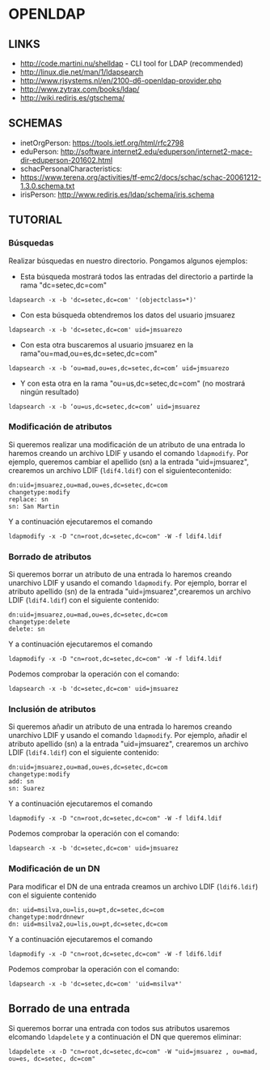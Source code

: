 OPENLDAP
========

LINKS
-----

 * http://code.martini.nu/shelldap - CLI tool for LDAP (recommended)
 * http://linux.die.net/man/1/ldapsearch
 * http://www.rjsystems.nl/en/2100-d6-openldap-provider.php
 * http://www.zytrax.com/books/ldap/
 * http://wiki.rediris.es/gtschema/

SCHEMAS
-------

 * inetOrgPerson: https://tools.ietf.org/html/rfc2798
 * eduPerson: http://software.internet2.edu/eduperson/internet2-mace-dir-eduperson-201602.html
 * schacPersonalCharacteristics:
 * https://www.terena.org/activities/tf-emc2/docs/schac/schac-20061212-1.3.0.schema.txt
 * irisPerson: http://www.rediris.es/ldap/schema/iris.schema

TUTORIAL
--------

### Búsquedas


Realizar búsquedas en nuestro directorio. Pongamos algunos ejemplos:

 - Esta búsqueda mostrará todos las entradas del directorio a partirde la rama "dc=setec,dc=com"

```
ldapsearch -x -b 'dc=setec,dc=com' '(objectclass=*)'
```

 - Con esta búsqueda obtendremos los datos del usuario jmsuarez

```
ldapsearch -x -b 'dc=setec,dc=com' uid=jmsuarezo
```

 - Con esta otra buscaremos al usuario jmsuarez en la rama"ou=mad,ou=es,dc=setec,dc=com"

```
ldapsearch -x -b ‘ou=mad,ou=es,dc=setec,dc=com’ uid=jmsuarezo
```

 - Y con esta otra en la rama "ou=us,dc=setec,dc=com" (no mostrará ningún resultado)

```
ldapsearch -x -b ‘ou=us,dc=setec,dc=com’ uid=jmsuarez
```

### Modificación de atributos

Si queremos realizar una modificación de un atributo de una entrada lo haremos creando un archivo LDIF y usando el comando `ldapmodify`. Por ejemplo, queremos cambiar el apellido (sn) a la entrada "uid=jmsuarez", crearemos un archivo LDIF (`ldif4.ldif`) con el siguientecontenido:

```
dn:uid=jmsuarez,ou=mad,ou=es,dc=setec,dc=com
changetype:modify
replace: sn
sn: San Martin
```

Y a continuación ejecutaremos el comando

```
ldapmodify -x -D "cn=root,dc=setec,dc=com" -W -f ldif4.ldif
```

### Borrado de atributos

Si queremos borrar un atributo de una entrada lo haremos creando unarchivo LDIF y usando el comando `ldapmodify`. Por ejemplo, borrar el atributo apellido (sn) de la entrada "uid=jmsuarez",crearemos un archivo LDIF (`ldif4.ldif`) con el siguiente contenido:

```
dn:uid=jmsuarez,ou=mad,ou=es,dc=setec,dc=com
changetype:delete
delete: sn
```

Y a continuación ejecutaremos el comando

```
ldapmodify -x -D "cn=root,dc=setec,dc=com" -W -f ldif4.ldif
```

Podemos comprobar la operación con el comando:

```
ldapsearch -x -b 'dc=setec,dc=com' uid=jmsuarez
```

###  Inclusión de atributos


Si queremos añadir un atributo de una entrada lo haremos creando unarchivo LDIF y usando el comando `ldapmodify`. Por ejemplo, añadir el atributo apellido (sn) a la entrada "uid=jmsuarez", crearemos un archivo LDIF (`ldif4.ldif`) con el siguiente contenido:

```
dn:uid=jmsuarez,ou=mad,ou=es,dc=setec,dc=com
changetype:modify
add: sn
sn: Suarez
```

Y a continuación ejecutaremos el comando

```
ldapmodify -x -D "cn=root,dc=setec,dc=com" -W -f ldif4.ldif
```

Podemos comprobar la operación con el comando:

```
ldapsearch -x -b 'dc=setec,dc=com' uid=jmsuarez
```

###  Modificación de un DN

 Para modificar el DN de una entrada creamos un archivo LDIF (`ldif6.ldif`) con el siguiente contenido

```
dn: uid=msilva,ou=lis,ou=pt,dc=setec,dc=com
changetype:modrdnnewr
dn: uid=msilva2,ou=lis,ou=pt,dc=setec,dc=com
```

Y a continuación ejecutaremos el comando

```
ldapmodify -x -D "cn=root,dc=setec,dc=com" -W -f ldif6.ldif
```

Podemos comprobar la operación con el comando:

```
ldapsearch -x -b 'dc=setec,dc=com' 'uid=msilva*'
```

Borrado de una entrada
---------------------------------------

Si queremos borrar una entrada con todos sus atributos usaremos elcomando `ldapdelete` y a continuación el DN que queremos eliminar:

```
ldapdelete -x -D "cn=root,dc=setec,dc=com" -W "uid=jmsuarez , ou=mad, ou=es, dc=setec, dc=com"
```

